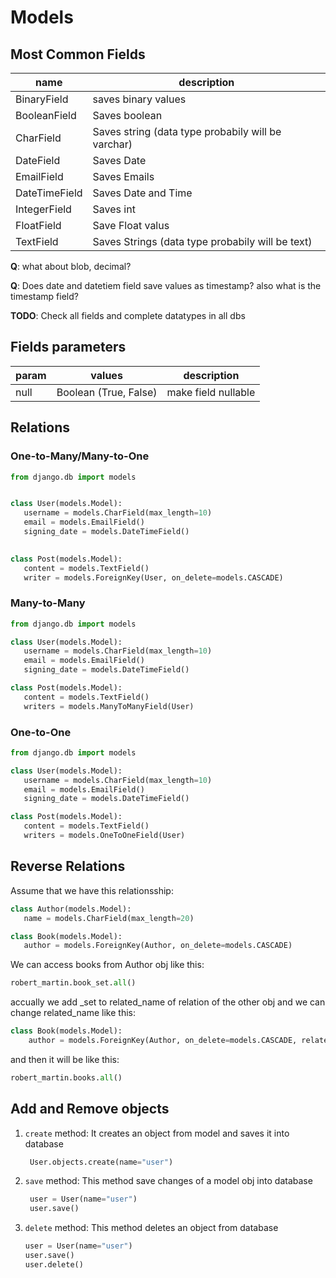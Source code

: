 # Models

## Most Common Fields
| name          | description                                        |
| ------------- | -------------------------------------------------- |
| BinaryField   | saves binary values                                |
| BooleanField  | Saves boolean                                      |
| CharField     | Saves string (data type probabily will be varchar) |
| DateField     | Saves Date                                         |
| EmailField    | Saves Emails                                       |
| DateTimeField | Saves Date and Time                                |
| IntegerField  | Saves int                                          |
| FloatField    | Save Float valus                                   |
| TextField     | Saves Strings (data type probabily will be text)   |

**Q**: what about blob, decimal?

**Q**: Does date and datetiem field save values as timestamp? also what is the timestamp field?

**TODO**: Check all fields and complete datatypes in all dbs

## Fields parameters 

| param | values                | description         |
| ----- | --------------------- | ------------------- |
| null  | Boolean (True, False) | make field nullable |


## Relations
### One-to-Many/Many-to-One

 ```python
from django.db import models


class User(models.Model):
    username = models.CharField(max_length=10)
    email = models.EmailField()
    signing_date = models.DateTimeField()
    

class Post(models.Model):
    content = models.TextField()
    writer = models.ForeignKey(User, on_delete=models.CASCADE)
 ```

 ### Many-to-Many
 ```python
from django.db import models

class User(models.Model):
    username = models.CharField(max_length=10)
    email = models.EmailField()
    signing_date = models.DateTimeField()

class Post(models.Model):
    content = models.TextField()
    writers = models.ManyToManyField(User)
 ```

 ### One-to-One
 ```python
 from django.db import models

class User(models.Model):
    username = models.CharField(max_length=10)
    email = models.EmailField()
    signing_date = models.DateTimeField()

class Post(models.Model):
    content = models.TextField()
    writers = models.OneToOneField(User)
 ```

 ## Reverse Relations 
 Assume that we have this relationsship:
 ```python
class Author(models.Model):
    name = models.CharField(max_length=20)

class Book(models.Model):
    author = models.ForeignKey(Author, on_delete=models.CASCADE)
 ```

We can access books from Author obj like this:

```python
robert_martin.book_set.all()
``` 

accually we add _set to related_name of relation of the other obj and we can change related_name like this:
```python
class Book(models.Model):
    author = models.ForeignKey(Author, on_delete=models.CASCADE, related_name='books')
```

and then it will be like this:
```python
robert_martin.books.all()
```

## Add and Remove objects
1. `create` method: It creates an object from model and saves it into database
   ```python
    User.objects.create(name="user")
   ```
2. `save` method: This method save changes of a model obj into database
   ```python
    user = User(name="user")
    user.save()
   ```
3. `delete` method: This method deletes an object from database
    ```python
    user = User(name="user")
    user.save()
    user.delete()
    ```
